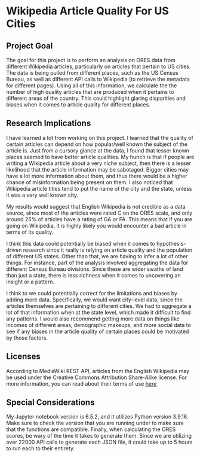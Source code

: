 # Wikipedia Article Quality For US Cities

## Project Goal

The goal for this project is to perform an analysis on ORES data from different Wikipedia articles, particularly on articles that pertain to US cities. The data is being pulled from different places, such as the US Census Bureau, as well as different API calls to Wikipedia (to retrieve the metadata for different pages). Using all of this information, we calculate the the number of high quality articles that are produced when it pertains to different areas of the country. This could highlight glaring disparities and biases when it comes to article quality for different places.

## Research Implications

I have learned a lot from working on this project. I learned that the quality of certain articles can depend on how popular/well known the subject of the article is. Just from a cursory glance at the data, I found that lesser known places seemed to have better article qualities. My hunch is that if people are writing a Wikipedia article about a very niche subject, then there is a lesser likelihood that the article information may be sabotaged. Bigger cities may have a lot more information about them, and thus there would be a higher chance of misinformation being present on them. I also noticed that Wikipedia article titles tend to put the name of the city and the state, unless it was a very well known city.

My results would suggest that English Wikipedia is not credible as a data source, since most of the articles were rated C on the ORES scale, and only around 
25% of articles have a rating of GA or FA. This means that if you are going on Wikipedia, it is highly likely you would encounter a bad article in terms of its quality.

I think this data could potentially be biased when it comes to hypothesis-driven research since it really is relying on article quality and the population of different US states. Other than that, we are having to infer a lot of other things. For instance, part of the analysis involved aggregating the data for different Census Bureau divisions. Since these are wider swaths of land than just a state, there is less richness when it comes to uncovering an insight or a pattern.

I think to we could potentially correct for the limitations and biases by adding more data. Specifically, we would want city-level data, since the articles themselves are pertaining to different cities. We had to aggregate a lot of that information when at the state level, which made it difficult to find any patterns. I would also recommend getting more data on things like incomes of different areas, demographic makeups, and more social data to see if any biases in the article quality of certain places could be motivated by those factors.

## Licenses

According to MediaWiki REST API, articles from the English Wikipedia may be used under the Creative Commons Attribution Share-Alike license. For more information, you can read about their terms of use [here](https://www.mediawiki.org/wiki/API:REST_API#Terms_and_conditions)

## Special Considerations
My Jupyter notebook version is 6.5.2, and it utilizes Python version 3.9.16. Make sure to check the version that you are running under to make sure that the functions are compatible.
Finally, when calculating the ORES scores, be wary of the time it takes to generate them. Since we are utilizing over 22000 API calls to generate each JSON file, it could take up to 5 hours to run each to their entirety.